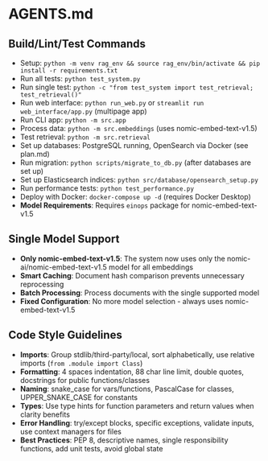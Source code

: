 # AGENTS.md

## Build/Lint/Test Commands
- Setup: `python -m venv rag_env && source rag_env/bin/activate && pip install -r requirements.txt`
- Run all tests: `python test_system.py`
- Run single test: `python -c "from test_system import test_retrieval; test_retrieval()"`
- Run web interface: `python run_web.py` or `streamlit run web_interface/app.py` (multipage app)
- Run CLI app: `python -m src.app`
- Process data: `python -m src.embeddings` (uses nomic-embed-text-v1.5)
- Test retrieval: `python -m src.retrieval`
- Set up databases: PostgreSQL running, OpenSearch via Docker (see plan.md)
- Run migration: `python scripts/migrate_to_db.py` (after databases are set up)
- Set up Elasticsearch indices: `python src/database/opensearch_setup.py`
- Run performance tests: `python test_performance.py`
- Deploy with Docker: `docker-compose up -d` (requires Docker Desktop)
- **Model Requirements**: Requires `einops` package for nomic-embed-text-v1.5

## Single Model Support

- **Only nomic-embed-text-v1.5**: The system now uses only the nomic-ai/nomic-embed-text-v1.5 model for all embeddings
- **Smart Caching**: Document hash comparison prevents unnecessary reprocessing
- **Batch Processing**: Process documents with the single supported model
- **Fixed Configuration**: No more model selection - always uses nomic-embed-text-v1.5

## Code Style Guidelines
- **Imports**: Group stdlib/third-party/local, sort alphabetically, use relative imports (`from .module import Class`)
- **Formatting**: 4 spaces indentation, 88 char line limit, double quotes, docstrings for public functions/classes
- **Naming**: snake_case for vars/functions, PascalCase for classes, UPPER_SNAKE_CASE for constants
- **Types**: Use type hints for function parameters and return values when clarity benefits
- **Error Handling**: try/except blocks, specific exceptions, validate inputs, use context managers for files
- **Best Practices**: PEP 8, descriptive names, single responsibility functions, add unit tests, avoid global state